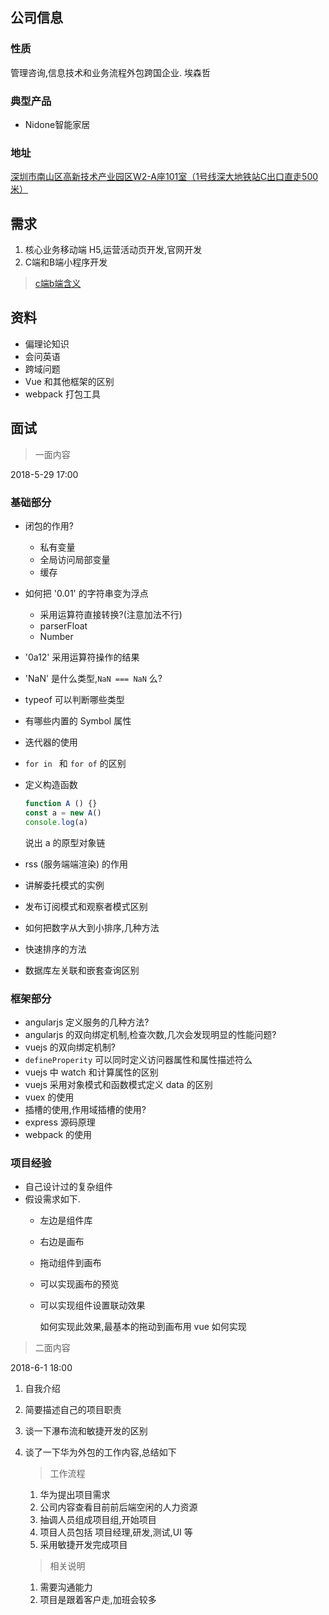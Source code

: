 ## 公司信息

### 性质

管理咨询,信息技术和业务流程外包跨国企业.
埃森哲 []()

### 典型产品

* Nidone智能家居

### 地址

[深圳市南山区高新技术产业园区W2-A座101室（1号线深大地铁站C出口直走500米）](http://map.baidu.com/?newmap=1&shareurl=1&l=14.062623055384277&tn=B_NORMAL_MAP&hb=B_SATELLITE_STREET&c=12678892,2562830&i=0,1,1&s=bt%26bttp%3D0%26c%3D340%26sy%3D5%26en%3D1%24%24%24%2412684889.16%2C2560132.07%24%24%E9%AB%98%E6%96%B0%E6%8A%80%E6%9C%AF%E4%BA%A7%E4%B8%9A%E5%9B%AD%E5%8C%BAw2-a%E5%BA%A7101%E5%AE%A4%24%24%24%24%24%24%26sn%3D1%24%24325ea2626e91fb3ff942b2b3%24%2412685171.78%2C2565970.17%24%24%E5%87%AF%E8%BE%BE%E5%B0%94%E9%9B%86%E5%9B%A2-%E4%B8%AD%E5%BF%83%E5%A4%A7%E5%8E%A6%24%24%24%24%24%24%26sq%3D%E9%AB%98%E6%96%B0%E6%8A%80%E6%9C%AF%E4%BA%A7%E4%B8%9A%E5%9B%AD%E5%8C%BAw2-a%E5%BA%A7101%E5%AE%A4%26eq%3D%E5%87%AF%E8%BE%BE%E5%B0%94%E9%9B%86%E5%9B%A2-%E4%B8%AD%E5%BF%83%E5%A4%A7%E5%8E%A6%26exptype%3Ddep%26exptime%3D2018-05-24%2023%3A00%26version%3D5)

## 需求

1. 核心业务移动端 H5,运营活动页开发,官网开发
2. C端和B端小程序开发

> [c端b端含义](https://www.zhihu.com/question/36016196)

## 资料

* 偏理论知识
* 会问英语
* 跨域问题
* Vue 和其他框架的区别
* webpack 打包工具

## 面试

> 一面内容

2018-5-29 17:00

### 基础部分

* 闭包的作用?
  * 私有变量
  * 全局访问局部变量
  * 缓存
* 如何把 '0.01' 的字符串变为浮点
  * 采用运算符直接转换?(注意加法不行)
  * parserFloat
  * Number
* '0a12' 采用运算符操作的结果
* 'NaN' 是什么类型,`NaN === NaN` 么?
* typeof 可以判断哪些类型
* 有哪些内置的 Symbol 属性
* 迭代器的使用
* `for in ` 和 `for of` 的区别
* 定义构造函数

    ```js
    function A () {}
    const a = new A()
    console.log(a)
    ```

    说出 a 的原型对象链
* rss (服务端端渲染) 的作用
* 讲解委托模式的实例
* 发布订阅模式和观察者模式区别
* 如何把数字从大到小排序,几种方法
* 快速排序的方法
* 数据库左关联和嵌套查询区别

### 框架部分

* angularjs 定义服务的几种方法?
* angularjs 的双向绑定机制,检查次数,几次会发现明显的性能问题?
* vuejs 的双向绑定机制?
* `defineProperity` 可以同时定义访问器属性和属性描述符么
* vuejs 中 watch 和计算属性的区别
* vuejs 采用对象模式和函数模式定义 data 的区别
* vuex 的使用
* 插槽的使用,作用域插槽的使用?
* express 源码原理
* webpack 的使用

### 项目经验

* 自己设计过的复杂组件
* 假设需求如下.
  * 左边是组件库
  * 右边是画布
  * 拖动组件到画布
  * 可以实现画布的预览
  * 可以实现组件设置联动效果

    如何实现此效果,最基本的拖动到画布用 vue 如何实现

> 二面内容

2018-6-1 18:00

1. 自我介绍
2. 简要描述自己的项目职责
3. 谈一下瀑布流和敏捷开发的区别
4. 谈了一下华为外包的工作内容,总结如下

    > 工作流程

    1. 华为提出项目需求
    2. 公司内容查看目前前后端空闲的人力资源
    3. 抽调人员组成项目组,开始项目
    4. 项目人员包括 项目经理,研发,测试,UI 等
    5. 采用敏捷开发完成项目

    > 相关说明

    1. 需要沟通能力
    2. 项目是跟着客户走,加班会较多
